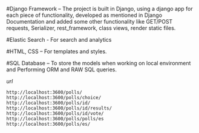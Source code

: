 #Django Framework – The project is built in Django, using a django app for each piece of functionality, developed as mentioned in Django Documentation and added some other functionality like GET/POST requests, Serializer, rest_framework, class views, render static files.

#Elastic Search - For search and analytics

#HTML, CSS – For templates and styles.

#SQL Database – To store the models when working on local environment and Performing ORM and RAW SQL queries.

*url*

    http://localhost:3600/polls/
    http://localhost:3600/polls/choice/
    http://localhost:3600/polls/id/
    http://localhost:3600/polls/id/results/
    http://localhost:3600/polls/id/vote/
    http://localhost:3600/polls/polls/es
    http://localhost:3600/polls/es/
